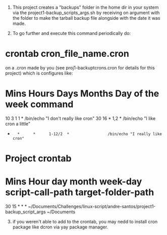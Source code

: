 
1. This project creates a "backups" folder in the home dir in your system via the project1-backup_scripts_args.sh by receiving on argument with the folder to make the tarball backup file alongside with the date it was made.

2. To go further and execute this command periodically do:

# crontab cron_file_name.cron
on a .cron made by you (see proj1-backuptcrons.cron for details for this project) which is configures like:

# Mins  Hours  Days   Months  Day of the week   command
10      3      1      1       *                 /bin/echo "I don't really like cron"
30      16     *      1,2     *                 /bin/echo "I like cron a little"
*       *      *      1-12/2  *                 /bin/echo "I really like cron"

# Project crontab
# Mins Hour day month week-day  script-call-path                                                              target-folder-path
  30   15   *   *     *         ~/Documents/Challenges/linux-script/andre-santos/project1-backup_script_args  ~/Documents

3. if you weren't able to add to the crontab, you may nedd to install cron package like dcron via yay package manager.
